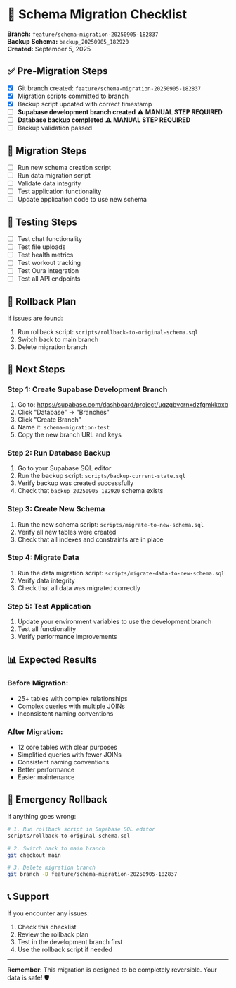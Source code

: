 # 🚀 Schema Migration Checklist

**Branch:** `feature/schema-migration-20250905-182837`  
**Backup Schema:** `backup_20250905_182920`  
**Created:** September 5, 2025

## ✅ Pre-Migration Steps

- [x] Git branch created: `feature/schema-migration-20250905-182837`
- [x] Migration scripts committed to branch
- [x] Backup script updated with correct timestamp
- [ ] **Supabase development branch created** ⚠️ **MANUAL STEP REQUIRED**
- [ ] **Database backup completed** ⚠️ **MANUAL STEP REQUIRED**
- [ ] Backup validation passed

## 🔄 Migration Steps

- [ ] Run new schema creation script
- [ ] Run data migration script
- [ ] Validate data integrity
- [ ] Test application functionality
- [ ] Update application code to use new schema

## 🧪 Testing Steps

- [ ] Test chat functionality
- [ ] Test file uploads
- [ ] Test health metrics
- [ ] Test workout tracking
- [ ] Test Oura integration
- [ ] Test all API endpoints

## 🚨 Rollback Plan

If issues are found:
1. Run rollback script: `scripts/rollback-to-original-schema.sql`
2. Switch back to main branch
3. Delete migration branch

## 📝 Next Steps

### **Step 1: Create Supabase Development Branch**
1. Go to: https://supabase.com/dashboard/project/uqzgbvcrnxdzfgmkkoxb
2. Click "Database" → "Branches"
3. Click "Create Branch"
4. Name it: `schema-migration-test`
5. Copy the new branch URL and keys

### **Step 2: Run Database Backup**
1. Go to your Supabase SQL editor
2. Run the backup script: `scripts/backup-current-state.sql`
3. Verify backup was created successfully
4. Check that `backup_20250905_182920` schema exists

### **Step 3: Create New Schema**
1. Run the new schema script: `scripts/migrate-to-new-schema.sql`
2. Verify all new tables were created
3. Check that all indexes and constraints are in place

### **Step 4: Migrate Data**
1. Run the data migration script: `scripts/migrate-data-to-new-schema.sql`
2. Verify data integrity
3. Check that all data was migrated correctly

### **Step 5: Test Application**
1. Update your environment variables to use the development branch
2. Test all functionality
3. Verify performance improvements

## 📊 Expected Results

### **Before Migration:**
- 25+ tables with complex relationships
- Complex queries with multiple JOINs
- Inconsistent naming conventions

### **After Migration:**
- 12 core tables with clear purposes
- Simplified queries with fewer JOINs
- Consistent naming conventions
- Better performance
- Easier maintenance

## 🚨 Emergency Rollback

If anything goes wrong:

```bash
# 1. Run rollback script in Supabase SQL editor
scripts/rollback-to-original-schema.sql

# 2. Switch back to main branch
git checkout main

# 3. Delete migration branch
git branch -D feature/schema-migration-20250905-182837
```

## 📞 Support

If you encounter any issues:
1. Check this checklist
2. Review the rollback plan
3. Test in the development branch first
4. Use the rollback script if needed

---

**Remember**: This migration is designed to be completely reversible. Your data is safe! 🛡️
